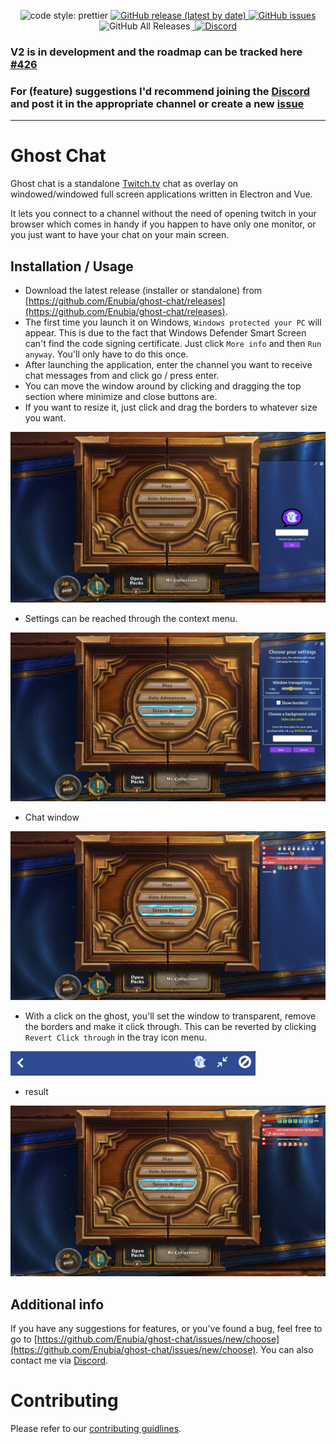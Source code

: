 <p align="center">
  <img alt="code style: prettier" src="https://img.shields.io/badge/code_style-prettier-ff69b4.svg?style=for-the-badge">
  <a href="https://github.com/Enubia/ghost-chat/releases/latest">
    <img alt="GitHub release (latest by date)" src="https://img.shields.io/github/v/release/enubia/ghost-chat?style=for-the-badge">
  </a>
  <a href="https://github.com/Enubia/ghost-chat/issues?q=is%3Aissue+is%3Aopen+sort%3Aupdated-desc">
    <img alt="GitHub issues" src="https://img.shields.io/github/issues/enubia/ghost-chat?style=for-the-badge">
  </a>
  <img alt="GitHub All Releases" src="https://img.shields.io/github/downloads/enubia/ghost-chat/total?color=brightgreen&style=for-the-badge">
  <a href="https://www.twitch.tv/enubia1" target="_blank">
    <img alt="" src="https://img.shields.io/twitch/status/enubia1?color=%23a85fff&style=for-the-badge">
  </a>
  <a href="https://discord.gg/UVMX32dDcy" target="_blank">
    <img alt="Discord" src="https://img.shields.io/discord/1078447787252916234?label=Discord&logo=Discord&style=for-the-badge">
  </a>
</p>

### V2 is in development and the roadmap can be tracked here [#426](https://github.com/Enubia/ghost-chat/issues/426)

### For (feature) suggestions I'd recommend joining the [Discord](https://discord.gg/UVMX32dDcy) and post it in the appropriate channel or create a new [issue](https://github.com/Enubia/ghost-chat/issues/new/choose)

---

# Ghost Chat

Ghost chat is a standalone [Twitch.tv](https://www.twitch.tv) chat as overlay on windowed/windowed full screen applications written in Electron and Vue.

It lets you connect to a channel without the need of opening twitch in your browser which comes in handy if you happen to have only one monitor,
or you just want to have your chat on your main screen.

## Installation / Usage

- Download the latest release (installer or standalone) from [https://github.com/Enubia/ghost-chat/releases](https://github.com/Enubia/ghost-chat/releases).
- The first time you launch it on Windows, `Windows protected your PC` will appear. This is due to the fact that Windows Defender Smart Screen can't find the code signing certificate. Just click `More info` and then `Run anyway`. You'll only have to do this once.
- After launching the application, enter the channel you want to receive chat messages from and click go / press enter.
- You can move the window around by clicking and dragging the top section where minimize and close buttons are.
- If you want to resize it, just click and drag the borders to whatever size you want.

![png](v1/images/index.png)

- Settings can be reached through the context menu.

![png](v1/images/settings.png)

- Chat window

![png](v1/images/chatShowcase.png)

- With a click on the ghost, you'll set the window to transparent, remove the borders and make it click through. This can be reverted by clicking `Revert Click through` in the tray icon menu.

![png](v1/images/ghostbutton.png)

- result

![png](v1/images/transparentShowcase.png)

## Additional info

If you have any suggestions for features, or you've found a bug, feel free to go to [https://github.com/Enubia/ghost-chat/issues/new/choose](https://github.com/Enubia/ghost-chat/issues/new/choose). You can also contact me via [Discord](https://discord.gg/UVMX32dDcy).

# Contributing

Please refer to our [contributing guidlines](CONTRIBUTING.md).
